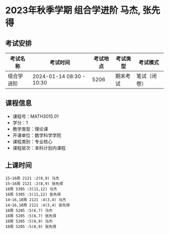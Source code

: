 # 2023年秋季学期 组合学进阶 马杰, 张先得




## 考试安排

| 考试名称 | 考试时间 | 考试地点 | 考试类型 | 考试模式 |
| -------- | -------- | -------- | -------- | -------- |
| 组合学进阶 | 2024-01-14 08:30 - 10:30 | 5206 | 期末考试 | 笔试（闭卷） |





## 课程信息

- 课程号：MATH3015.01
- 学分：1
- 教学类型：理论课
- 开课单位：数学科学学院
- 课程类别：专业核心
- 课程层次：本科计划内课程

## 上课时间

```
15~16周 2121 :2(8,9) 马杰
15~16周 2121 :2(8,9) 张先得
18周 5305 :3(11,12) 马杰
18周 5305 :3(11,12) 张先得
14~16,18周 2121 :4(3,4) 马杰
14~16,18周 2121 :4(3,4) 张先得
18周 5205 :5(6,7) 马杰
18周 5205 :5(6,7) 张先得
18周 5205 :5(8,9) 马杰
18周 5205 :5(8,9) 张先得
```

